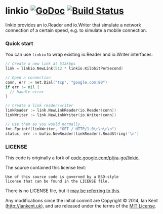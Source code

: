 linkio [![GoDoc](https://godoc.org/github.com/ian-kent/linkio?status.svg)](https://godoc.org/github.com/ian-kent/linkio) [![Build Status](https://travis-ci.org/ian-kent/linkio.svg?branch=master)](https://travis-ci.org/ian-kent/linkio)
======

linkio provides an io.Reader and io.Writer that simulate a network connection of a certain speed, e.g. to simulate a mobile connection.

### Quick start

You can use `linkio` to wrap existing io.Reader and io.Writer interfaces:

```go
// Create a new link at 512kbps
link = linkio.NewLink(512 * linkio.KilobitPerSecond)

// Open a connection
conn, err := net.Dial("tcp", "google.com:80")
if err != nil {
  // handle error
}

// Create a link reader/writer
linkReader := link.NewLinkReader(io.Reader(conn))
linkWriter := link.NewLinkWriter(io.Writer(conn))

// Use them as you would normally...
fmt.Fprintf(linkWriter, "GET / HTTP/1.0\r\n\r\n")
status, err := bufio.NewReader(linkReader).ReadString('\n')

```

### LICENSE

This code is originally a fork of [code.google.com/p/jra-go/linkio](https://code.google.com/p/jra-go/source/browse/#hg%2Flinkio).

The source contained this license text:

    Use of this source code is governed by a BSD-style
    license that can be found in the LICENSE file.

There is no LICENSE file, but it [may be referring to this](http://opensource.org/licenses/BSD-3-Clause).

Any modifications since the initial commit are Copyright ©‎ 2014, Ian Kent (http://iankent.uk), and are released under the terms of the [MIT License](http://opensource.org/licenses/MIT).
